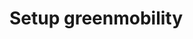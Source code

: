 # Setup greenmobility

<!-- {BearID:0ACE82BF-9A59-42F8-9A9D-195912D64E17-37899-00000333F84F5449} -->

